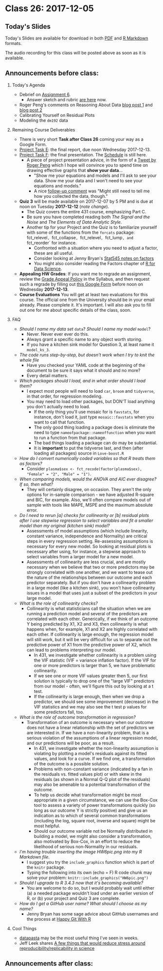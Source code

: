 # Class 26: 2017-12-05

## Today's Slides

Today's Slides are available for download in both [PDF](https://github.com/THOMASELOVE/431slides/blob/master/class_26/431_2017_class-26-slides.pdf) and [R Markdown](https://github.com/THOMASELOVE/431slides/blob/master/class_26/431_2017_class-26-slides.Rmd) formats. 

The audio recording for this class will be posted above as soon as it is available.

## Announcements before class:

1. Today's Agenda
    - Debrief on [Assignment 6](https://github.com/THOMASELOVE/431homework/blob/master/431-2017_assignment-6.md).
        - Answer sketch and rubric [are here](https://github.com/THOMASELOVE/431homework/tree/master/HW6) now.
    - Roger Peng's comments on Reasoning About Data [blog post 1](https://simplystatistics.org/2017/11/16/reasoning-about-data/) and [blog post 2](https://simplystatistics.org/2017/11/20/follow-up-on-reasoning-about-data/)
    - Calibrating Yourself on Residual Plots
    - Modeling the `dm192` data

2. Remaining Course Deliverables
    - There is very short **Task after Class 26** coming your way as a Google Form.
    - [Project Task E](https://github.com/THOMASELOVE/431project/tree/master/TaskE): the final report, due noon Wednesday 2017-12-13.
    - [Project Task F](https://github.com/THOMASELOVE/431project/tree/master/TaskF): the final presentation. The [Schedule](https://github.com/THOMASELOVE/431project/blob/master/TaskF/SCHEDULE.md) is still here.
        - A piece of project presentation advice, in the form of a [Tweet by Roger Peng](https://twitter.com/rdpeng/status/937460535540383744) which I hope will convince you to spend time on drawing effective graphs that **show your data**...
            - "Show me your equations and models and I'll ask to see your data. Show me your data and I won't need to see your equations and models."
            - A nice [follow-up comment](https://twitter.com/joranelias/status/937466061489807360) was "Might still need to tell me how you collected the data, though."
    - **Quiz 3** will be made available on 2017-12-07 by 5 PM and is due at noon on Tuesday **2017-12-12** (*note change*). 
        - The Quiz covers the entire 431 course, emphasizing Part C.
        - Be sure you have completed reading both *The Signal and the Noise* and *The Elements of Data Analytic Style*.
        - Another tip for your Project and the Quiz is to familiarize yourself with some of the functions from the `forcats` package: fct_relevel`, `fct_collapse`, `fct_relevel`, `fct_lump`, and `fct_reorder` for instance.
            - Confronted with a situation where you need to adjust a factor, these are all useful.
            - Consider looking at Jenny Bryan's [Stat545 notes on factors](http://stat545.com/block029_factors.html)
            - You might also consider reading the Factors chapter of [R for Data Science](http://r4ds.had.co.nz/factors.html).
    - **Appealing HW Grades**: If you want me to regrade an assignment, review the [Grade Appeal Policy](https://thomaselove.github.io/431syllabus/general-course-policies.html#grade-appeal-policy---wait-until-december) in the Syllabus, and then request such a regrade by filling out [this Google Form](https://goo.gl/forms/v5zBIuGnrLkbiuXU2) before noon on Wednesday **2017-12-13**.
    - **Course Evaluations** You will get at least two evaluations for this course. The official one from the University should be in your email already. Please complete it. It's important. I will also ask you to fill out one for me about specific details of the class, soon. 

4. FAQ
    - *Should I name my data set* `data`? *Should I name my model* `model`?
        - Never. Never ever ever do this.
        - Always grant a specific name to any object worth storing. 
        - If you have a kitchen sink model for Question 3, at least name it `model_ks_3`.
    - *The code runs step-by-step, but doesn't work when I try to knit the whole file*
        - Have you checked your YAML code at the beginning of the document to be sure it says what it should and no more? 
        - Every detail matters.
    - *Which packages should I load, and in what order should I load them?*
        - I expect most people will need to load `car`, `broom` and `tidyverse`, in that order, for regression modeling.
        - You may need to load other packages, but DON'T load anything you don't actually need to load. 
            - If the only thing you'll use mosaic for is `favstats`, for instance, don't load it, just type `mosaic::favstats` when you want to call that function. 
            - The only good thing loading a package does is eliminate the need to type `nameofpackage::nameoffunction` when you want to run a function from that package.
            - The bad things loading a package can do may be substantial.
            - It is **important** to put the tidyverse last, and then (after loading all packages) source in `Love-boost.R`
    - *How do I convert numerically coded variables so that R treats them as factors?*
        - Consider `plasma$sex <- fct_recode(factor(plasma$sex), "Female" = "2", "Male" = "1")`.
    - *When comparing models, would the ANOVA and AIC ever disagree? If so, then what?*
        - They will certainly disagree, on occasion. They aren't the only options for in-sample comparison - we have adjusted R-square and BIC, for example. Also, we'll often compare models out of sample with tools like MAPE, MSPE and the maximum absolute error.
    - *Do I need to rerun [a] checks for collinearity or [b] residual plots after I use stepwise regression to select variables and fit a smaller model than my original (kitchen sink) model?*
        - Assessments of model assumptions (which include linearity, constant variance, independence and Normality) are critical steps in every regression setting. Re-assessing assumptions is necessary for every new model. So looking at residual plots is necessary after using, for instance, a stepwise approach to select variables from a larger model for a new model.
        - Assessments of collinearity are less crucial, and are mostly necessary when we believe that two or more predictors may be strongly correlated with one another, and we want to tease out the nature of the relationships between our outcome and each predictor separately. But if you don't have a collinearity problem in a large model (like a kitchen sink), you won't have collinearity issues in a model that uses just a subset of the predictors in your large model.
    - *What is the role of collinearity checks?*
        - Collinearity is what statisticians call the situation when we are running a prediction model and several of the predictors are correlated with each other. Generically, if we think of an outcome Y being predicted by X1, X2 and X3, then collinearity is what happens when, for example, X1 and X2 are highly correlated with each other. If collinearity is large enough, the regression model will still work, but it will be very difficult for us to separate out the predictive power of X1 from the predictive power of X2, which can lead to problems interpreting our model.
            - In 431, we investigate whether collinearity is a problem using the VIF statistic (VIF = variance inflation factor). If the VIF for one or more predictors is larger than 5, we have problematic collinearity.
            - If we see one or more VIF values greater then 5, our first solution is typically to drop one of the "large VIF" predictors from our model - often, we'll figure this out by looking at a t test.
            - If the collinearity is large enough, then when we drop a predictor, we should see some improvement (decrease) in the VIF statistics and we may also see the t test p values for some predictors fall, too.
    - *What is the role of outcome transformation in regression?*
        - Transformation of an outcome is necessary when our outcome does not have a linear relationship with the set of predictors we are interested in. If we have a non-linearity problem, that is a serious violation of the assumptions of a linear regression model, and our predictions will be poor, as a result. 
            - In 431, we investigate whether the non-linearity assumption is violating by plotting a model's residuals against its fitted values, and look for a curve. If we find one, a transformation of the outcome is a possible solution.
            - Problems with non-constant variance (indicated by a fan in the residuals vs. fitted values plot) or with skew in the residuals (as shown in a Normal Q-Q plot of the residuals) may also be amenable to a potential transformation of the outcome.
            - To help us decide what transformation might be most appropriate in a given circumstance, we can use the Box-Cox tool to assess a variety of power transformations quickly (so long as our outcome Y is strictly positive) and give us an indication as to which of several common transformations (including the log, square root, inverse and square) might be most helpful.
            - Should our outcome variable not be Normally distributed in building a model, we might also consider a transformation, also motivated by Box-Cox, in an effort to reduce the likelihood of serious non-Normality in our residuals.
    - *I'm having trouble inserting the image HW6pic.png into my R Markdown file.*
        - I suggest you try the `include_graphics` function which is part of the `knitr` package.
        - Typing the following into its own (echo = F) R code chunk may solve your problem: `knitr::include_graphics("HW6pic.png")`
    - *Should I upgrade to R 3.4.3 now that it's becoming available?*
        - You are welcome to do so, but I would probably wait until either (a) a needed package wouldn't load under an earlier version of R, or (b) your project and Quiz 3 are complete.
    - *How do I get a GitHub user name? What should I choose as my name?*
        - Jenny Bryan has some sage advice about GitHub usernames and the process at [Happy Git With R](http://happygitwithr.com/github-acct.html)

5. Cool Things 
    - [datapasta](https://github.com/MilesMcBain/datapasta) may be the most useful thing I've seen in weeks. 
    - Jeff Leek shares [A few things that would reduce stress around reproducibility/replicability in science](https://simplystatistics.org/2017/11/21/rr-sress/)

## Announcements after class:
 
